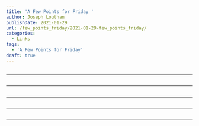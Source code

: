 ```yaml
---
title: 'A Few Points for Friday '
author: Joseph Louthan
publishDate: 2021-01-29
url: /few_points_friday/2021-01-29-few_points_friday/
categories:
  - Links
tags:
  - 'A Few Points for Friday'
draft: true
---
```


##


------

##


------

##


------

##


------

##


------

